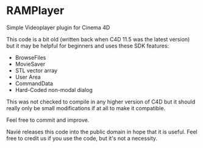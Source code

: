 RAMPlayer
=========

Simple Videoplayer plugin for Cinema 4D

This code is a bit old (written back when C4D 11.5 was the latest version) 
but it may be helpful for beginners and uses these SDK features:
- BrowseFiles
- MovieSaver
- STL vector array
- User Area
- CommandData
- Hard-Coded non-modal dialog

This was not checked to compile in any higher version of C4D 
but it should really only be small modifications if at all to make it compatible.

Feel free to commit and improve.

Navié releases this code into the public domain in hope that it is useful.
Feel free to credit us if you use the code, but it's not a necessity.
